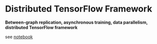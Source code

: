 # Distributed TensorFlow Framework
**Between-graph replication, asynchronous training, data parallelism, distributed TensorFlow framework**

see [notebook](https://github.com/bujingyi/distributed-tensorflow-framework/blob/master/distributed_tensorflow_framework.ipynb)

